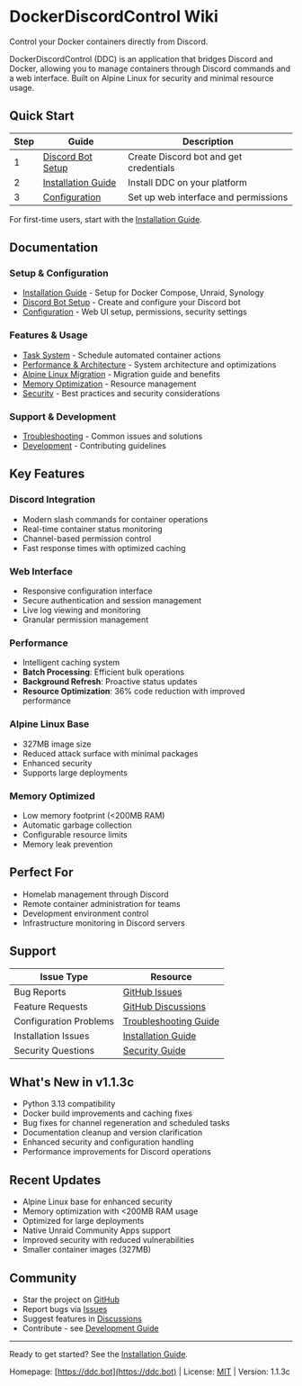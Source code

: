# DockerDiscordControl Wiki

Control your Docker containers directly from Discord.

DockerDiscordControl (DDC) is an application that bridges Discord and Docker, allowing you to manage containers through Discord commands and a web interface. Built on Alpine Linux for security and minimal resource usage.

## Quick Start

| Step | Guide | Description |
|------|--------|-------------|
| 1 | [Discord Bot Setup](Discord-Bot-Setup) | Create Discord bot and get credentials |
| 2 | [Installation Guide](Installation-Guide) | Install DDC on your platform |
| 3 | [Configuration](Configuration) | Set up web interface and permissions |

For first-time users, start with the [Installation Guide](Installation-Guide).

## Documentation

### Setup & Configuration
- [Installation Guide](Installation-Guide) - Setup for Docker Compose, Unraid, Synology
- [Discord Bot Setup](Discord-Bot-Setup) - Create and configure your Discord bot
- [Configuration](Configuration) - Web UI setup, permissions, security settings

### Features & Usage
- [Task System](Task-System) - Schedule automated container actions
- [Performance & Architecture](Performance-and-Architecture) - System architecture and optimizations
- [Alpine Linux Migration](Alpine-Linux-Migration) - Migration guide and benefits
- [Memory Optimization](Memory-Optimization) - Resource management
- [Security](Security) - Best practices and security considerations

### Support & Development
- [Troubleshooting](Troubleshooting) - Common issues and solutions
- [Development](Development) - Contributing guidelines

## Key Features

### Discord Integration
- Modern slash commands for container operations
- Real-time container status monitoring
- Channel-based permission control
- Fast response times with optimized caching

### Web Interface
- Responsive configuration interface
- Secure authentication and session management
- Live log viewing and monitoring
- Granular permission management

### Performance
- Intelligent caching system
- **Batch Processing**: Efficient bulk operations
- **Background Refresh**: Proactive status updates
- **Resource Optimization**: 36% code reduction with improved performance

### Alpine Linux Base
- 327MB image size
- Reduced attack surface with minimal packages
- Enhanced security
- Supports large deployments

### Memory Optimized
- Low memory footprint (<200MB RAM)
- Automatic garbage collection
- Configurable resource limits
- Memory leak prevention

## Perfect For

- Homelab management through Discord
- Remote container administration for teams
- Development environment control
- Infrastructure monitoring in Discord servers

## Support

| Issue Type | Resource |
|------------|----------|
| Bug Reports | [GitHub Issues](../../issues) |
| Feature Requests | [GitHub Discussions](../../discussions) |
| Configuration Problems | [Troubleshooting Guide](Troubleshooting) |
| Installation Issues | [Installation Guide](Installation-Guide) |
| Security Questions | [Security Guide](Security) |

## What's New in v1.1.3c

- Python 3.13 compatibility
- Docker build improvements and caching fixes
- Bug fixes for channel regeneration and scheduled tasks
- Documentation cleanup and version clarification
- Enhanced security and configuration handling
- Performance improvements for Discord operations

## Recent Updates

- Alpine Linux base for enhanced security
- Memory optimization with <200MB RAM usage
- Optimized for large deployments
- Native Unraid Community Apps support
- Improved security with reduced vulnerabilities
- Smaller container images (327MB)

## Community

- Star the project on [GitHub](../../)
- Report bugs via [Issues](../../issues)
- Suggest features in [Discussions](../../discussions)
- Contribute - see [Development Guide](Development)

---

Ready to get started? See the [Installation Guide](Installation-Guide).

Homepage: [https://ddc.bot](https://ddc.bot) | License: [MIT](../../blob/main/LICENSE) | Version: 1.1.3c